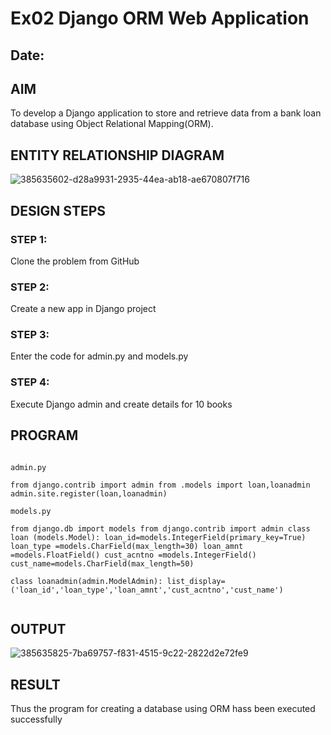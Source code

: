 # Ex02 Django ORM Web Application
## Date: 

## AIM
To develop a Django application to store and retrieve data from a bank loan database using Object Relational Mapping(ORM).

## ENTITY RELATIONSHIP DIAGRAM

![385635602-d28a9931-2935-44ea-ab18-ae670807f716](https://github.com/user-attachments/assets/1a6f161d-8ca8-49d4-9028-ff8d9d2e3937)



## DESIGN STEPS

### STEP 1:
Clone the problem from GitHub

### STEP 2:
Create a new app in Django project

### STEP 3:
Enter the code for admin.py and models.py

### STEP 4:
Execute Django admin and create details for 10 books

## PROGRAM
```

admin.py

from django.contrib import admin from .models import loan,loanadmin admin.site.register(loan,loanadmin)

models.py

from django.db import models from django.contrib import admin class loan (models.Model): loan_id=models.IntegerField(primary_key=True) loan_type =models.CharField(max_length=30) loan_amnt =models.FloatField() cust_acntno =models.IntegerField() cust_name=models.CharField(max_length=50)

class loanadmin(admin.ModelAdmin): list_display=('loan_id','loan_type','loan_amnt','cust_acntno','cust_name')


```


## OUTPUT

![385635825-7ba69757-f831-4515-9c22-2822d2e72fe9](https://github.com/user-attachments/assets/8ede2900-c3b3-43ea-bc63-73241b2d3bb1)



## RESULT
Thus the program for creating a database using ORM hass been executed successfully
